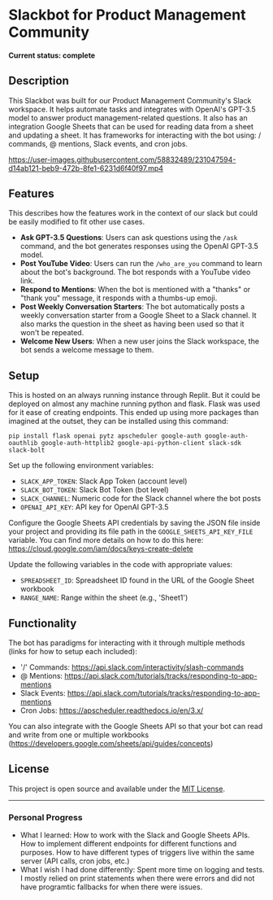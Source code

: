 # Slackbot for Product Management Community

#### Current status: complete ####

## Description
This Slackbot was built for our Product Management Community's Slack workspace. It helps automate tasks and integrates with OpenAI's GPT-3.5 model to answer product management-related questions. It also has an integration Google Sheets that can be used for reading data from a sheet and updating a sheet. It has frameworks for interacting with the bot using: / commands, @ mentions, Slack events, and cron jobs.

https://user-images.githubusercontent.com/58832489/231047594-d14ab121-beb9-472b-8fe1-6231d6f40f97.mp4

## Features
This describes how the features work in the context of our slack but could be easily modified to fit other use cases.

- **Ask GPT-3.5 Questions**: Users can ask questions using the `/ask` command, and the bot generates responses using the OpenAI GPT-3.5 model.
- **Post YouTube Video**: Users can run the `/who_are_you` command to learn about the bot's background. The bot responds with a YouTube video link.
- **Respond to Mentions**: When the bot is mentioned with a "thanks" or "thank you" message, it responds with a thumbs-up emoji.
- **Post Weekly Conversation Starters**: The bot automatically posts a weekly conversation starter from a Google Sheet to a Slack channel. It also marks the question in the sheet as having been used so that it won't be repeated.
- **Welcome New Users**: When a new user joins the Slack workspace, the bot sends a welcome message to them.

## Setup
This is hosted on an always running instance through Replit. But it could be deployed on almost any machine running python and flask. Flask was used for it ease of creating endpoints. This ended up using more packages than imagined at the outset, they can be installed using this command:
  <pre><code>pip install flask openai pytz apscheduler google-auth google-auth-oauthlib google-auth-httplib2 google-api-python-client slack-sdk slack-bolt</code></pre>

Set up the following environment variables:
   - `SLACK_APP_TOKEN`: Slack App Token (account level)
   - `SLACK_BOT_TOKEN`: Slack Bot Token (bot level)
   - `SLACK_CHANNEL`: Numeric code for the Slack channel where the bot posts
   - `OPENAI_API_KEY`: API key for OpenAI GPT-3.5

Configure the Google Sheets API credentials by saving the JSON file inside your project and providing its file path in the `GOOGLE_SHEETS_API_KEY_FILE` variable. You can find more details on how to do this here: https://cloud.google.com/iam/docs/keys-create-delete

Update the following variables in the code with appropriate values:
   - `SPREADSHEET_ID`: Spreadsheet ID found in the URL of the Google Sheet workbook
   - `RANGE_NAME`: Range within the sheet (e.g., 'Sheet1')

## Functionality
The bot has paradigms for interacting with it through multiple methods (links for how to setup each included):
   - '/' Commands: https://api.slack.com/interactivity/slash-commands
   - @ Mentions: https://api.slack.com/tutorials/tracks/responding-to-app-mentions
   - Slack Events: https://api.slack.com/tutorials/tracks/responding-to-app-mentions
   - Cron Jobs: https://apscheduler.readthedocs.io/en/3.x/

You can also integrate with the Google Sheets API so that your bot can read and write from one or multiple workbooks (https://developers.google.com/sheets/api/guides/concepts)

## License

This project is open source and available under the [MIT License](LICENSE).

___

### Personal Progress ###
* What I learned: How to work with the Slack and Google Sheets APIs. How to implement different endpoints for different functions and purposes. How to have different types of triggers live within the same server (API calls, cron jobs, etc.)
* What I wish I had done differently: Spent more time on logging and tests. I mostly relied on print statements when there were errors and did not have programtic fallbacks for when there were issues.
